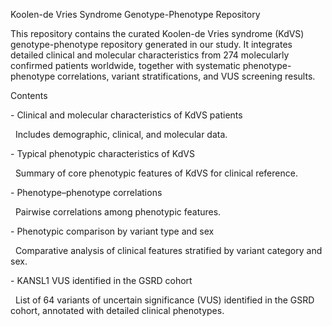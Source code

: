 Koolen-de Vries Syndrome Genotype-Phenotype Repository



This repository contains the curated Koolen-de Vries syndrome (KdVS) genotype-phenotype repository generated in our study. It integrates detailed clinical and molecular characteristics from 274 molecularly confirmed patients worldwide, together with systematic phenotype-phenotype correlations, variant stratifications, and VUS screening results.



Contents



\- Clinical and molecular characteristics of KdVS patients  

&nbsp; Includes demographic, clinical, and molecular data.  




\- Typical phenotypic characteristics of KdVS  

&nbsp; Summary of core phenotypic features of KdVS for clinical reference.  



\- Phenotype–phenotype correlations  

&nbsp; Pairwise correlations among phenotypic features.  




\- Phenotypic comparison by variant type and sex  

&nbsp; Comparative analysis of clinical features stratified by variant category and sex.  




\- KANSL1 VUS identified in the GSRD cohort  

&nbsp; List of 64 variants of uncertain significance (VUS) identified in the GSRD cohort, annotated with detailed clinical phenotypes.  







